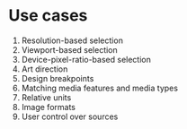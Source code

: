 # Use cases

1. Resolution-based selection
2. Viewport-based selection
3. Device-pixel-ratio-based selection
4. Art direction
5. Design breakpoints
6. Matching media features and media types
7. Relative units
8. Image formats
9. User control over sources
